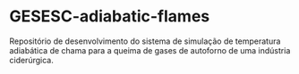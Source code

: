 # GESESC-adiabatic-flames
Repositório de desenvolvimento do sistema de simulação de temperatura adiabática de chama para a queima de gases de autoforno de uma indústria ciderúrgica. 
